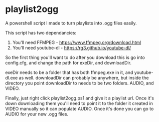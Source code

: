 # playlist2ogg
A powershell script I made to turn playlists into .ogg files easily.

This script has two dependancies:
1) You'll need FFMPEG - https://www.ffmpeg.org/download.html
2) You'll need youtube-dl - https://rg3.github.io/youtube-dl/

So the first thing you'll want to do after you download this is go into config.cfg, and change the path for exeDir, and downloadDir.

exeDir needs to be a folder that has both ffmpeg.exe in it, and youtube-dl.exe as well.
downloadDir can probably be anywhere, but inside the directory you point downloadDir to needs to be two folders. AUDIO, and VIDEO.

Finally, just right click playlist2ogg.ps1 and give it a playlist url. Once it's down downloading them you'll need to point it to the folder it created in VIDEO manually so it can populate AUDIO. Once it's done you can go to AUDIO for your new .ogg files.
